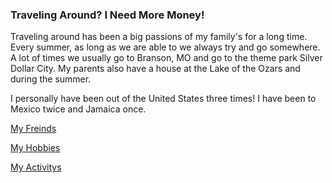 ### Traveling Around? I Need More Money!

Traveling around has been a big passions of my family's for a long time. Every summer, as long as we are able to we always try and go somewhere. A lot of times we usually go to Branson, MO and go to the theme park Silver Dollar City. My parents also have a house at the Lake of the Ozars and during the summer.

I personally have been out of the United States three times! I have been to Mexico twice and Jamaica once. 

[My Freinds](Friends.md)

[My Hobbies](Hobbies.md)

[My Activitys](Activity.md)